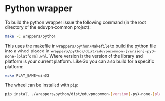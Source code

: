 # Python wrapper

To build the python wrapper issue the following command (in the root directory of the eduvpn-common project):

```bash
make -C wrappers/python
```

This uses the makefile in `wrappers/python/Makefile` to build the python file into a wheel placed in `wrappers/python/dist/eduvpncommon-[version]-py3-none-[platform].whl`. Where version is the version of the library and platform is your current platform. Like Go you can also build for a specific platform:

```bash
make PLAT_NAME=win32
```

The wheel can be installed with `pip`:

```bash
pip install ./wrappers/python/dist/eduvpncommon-[version]-py3-none-[platform].whl
```

